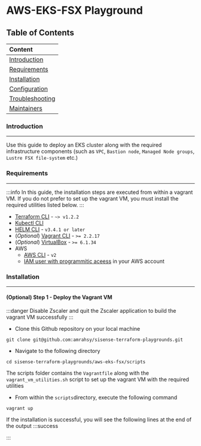 # AWS-EKS-FSX Playground

## Table of Contents
| Content                               |
| :--------                             |
| [Introduction](#Introduction)         |
| [Requirements](#Requirements)         |
| [Installation](#Installation)         |
| [Configuration](#Configuration)       |
| [Troubleshooting](#Troubleshooting)   |
| [Maintainers](#Maintainers)           |

### Introduction
---
Use this guide to deploy an EKS cluster along with the required infrastructure components (such as `VPC`, `Bastion node`, `Managed Node groups`, `Lustre FSX file-system` etc.)

### Requirements
---
:::info
In this guide, the installation steps are executed from within a vagrant VM. If you do not prefer to set up the vagrant VM, you must install the required utilities listed below. 
:::
* [Terraform CLI](https://learn.hashicorp.com/tutorials/terraform/install-cli) - `~> v1.2.2`
* [Kubectl CLI](https://kubernetes.io/docs/tasks/tools/#kubectl)
* [HELM CLI](https://helm.sh/docs/intro/install/) - `v3.4.1 or later`
* (*Optional*) [Vagrant CLI](https://www.vagrantup.com/docs/installation) - `>= 2.2.17`
* (*Optional*) [VirtualBox](https://www.virtualbox.org/wiki/Downloads) - `>= 6.1.34`
* AWS
    * [AWS CLI](https://docs.aws.amazon.com/cli/latest/userguide/getting-started-install.html) - `v2`
    * [IAM user with programmitic aceess](https://docs.aws.amazon.com/IAM/latest/UserGuide/id_users_create.html) in your AWS account

### Installation
---

#### (Optional) Step 1 - Deploy the Vagrant VM
:::danger
Disable Zscaler and quit the Zscaler application to build the vagrant VM successfully
:::
* Clone this Github repository on your local machine 
```
git clone git@github.com:amrahsy/sisense-terraform-playgrounds.git
```
* Navigate to the following directory
```
cd sisense-terraform-playgrounds/aws-eks-fsx/scripts
```
The scripts folder contains the `Vagrantfile` along with the `vagrant_vm_utilities.sh` script to set up the vagrant VM with the required utilities

* From within the `scripts`directory, execute the following command
```
vagrant up
```
If the installation is successful, you will see the following lines at the end of the output
:::success

:::
